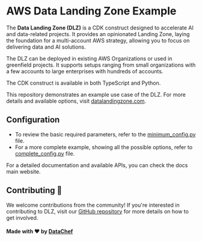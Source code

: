 # AWS Data Landing Zone Example

The **Data Landing Zone (DLZ)** is a CDK construct designed to accelerate AI 
and data-related projects. It provides an opinionated Landing Zone, laying 
the foundation for a multi-account AWS strategy, allowing you to focus on 
delivering data and AI solutions.

The DLZ can be deployed in existing AWS Organizations or used in greenfield 
projects. It supports setups ranging from small organizations with a few 
accounts to large enterprises with hundreds of accounts.

The CDK construct is available in both TypeScript and Python.

This repository demonstrates an example use case of the DLZ. For more 
details and available options, visit [datalandingzone.com](https://datalandingzone.com).

## Configuration

- To review the basic required parameters, refer to the [minimum_config.py](./data_landing_zone_example_python/minimum_config.py) file.
- For a more complete example, showing all the possible options,
refer to [complete_config.py](./data_landing_zone_example_python/complete_config.py) file.

For a detailed documentation and available APIs, you can check the docs main website.

## Contributing 🤝

We welcome contributions from the community! If you're interested in 
contributing to DLZ, visit our [GitHub repository](https://github.com/DataChefHQ/recipes_data-landing-zone_data-landing-zone) 
for more details on how to get involved.

#### Made with ❤️ by [DataChef](https://datachef.co)
